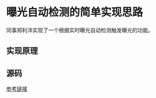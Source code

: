 # 曝光自动检测的简单实现思路

同事郑利洋实现了一个根据实时曝光自动检测触发曝光的功能。

## 实现原理

## 源码

[参考链接](https://www.zhihu.com/search?type=content&q=%E6%9B%9D%E5%85%89%E8%87%AA%E5%8A%A8%E6%A3%80%E6%B5%8B)